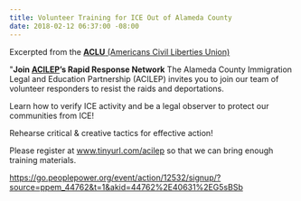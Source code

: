 ```yaml
---
title: Volunteer Training for ICE Out of Alameda County
date: 2018-02-12 06:37:00 -08:00
---
```


Excerpted from the [**ACLU** (Americans Civil Liberties Union) ](https://www.aclu.org/)

"**Join [ACILEP](https://centrolegal.org/alameda-county-immigration-legal-education-partnerships-response-ice-activity-oakland/)’s Rapid Response Network** 
The Alameda County Immigration Legal and Education Partnership (ACILEP) invites you to join our team of volunteer responders to resist the raids and deportations.

Learn how to verify ICE activity and be a legal observer to protect our communities from ICE!

Rehearse critical & creative tactics for effective action!

Please register at www.tinyurl.com/acilep so that we can bring enough training materials.

https://go.peoplepower.org/event/action/12532/signup/?source=ppem_44762&t=1&akid=44762%2E40631%2EG5sBSb
